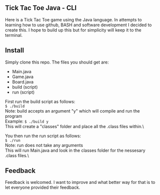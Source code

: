 ## Tick Tac Toe Java - CLI
Here is a Tick Tac Toe game using the Java language.
In attempts to learning how to use github, BASH and software development I
decided to create this. I hope to build up this but for simplicity will keep
it to the terminal.

## Install
Simply clone this repo. The files you should get are:
- Main.java
- Game.java
- Board.java
- build (script)
- run (script)

First run the build script as follows:\
<code>$ ./build</code>\
Note: build accepts an argument "y" which will compile and run the program\
Example: <code>$ ./build y</code>\
This will create a "classes" folder and place all the .class files within.\

You then run the run script as follows:\
<code>$ ./run</code>\
Note: run does not take any arguments\
This will run Main.java and look in the classes folder for the nessesary .class
files.\

## Feedback
Feedback is welcomed. I want to improve and what better way for that is to let
everyone provided their feedback.


